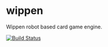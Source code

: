 wippen
======

Wippen robot based card game engine.

[![Build Status](https://buildhive.cloudbees.com/job/reubenpeeris/job/wippen/badge/icon)](https://buildhive.cloudbees.com/job/reubenpeeris/job/wippen/)
